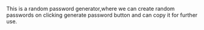 This is a random password generator,where we can create random passwords on clicking generate password button and can copy it for further use.
